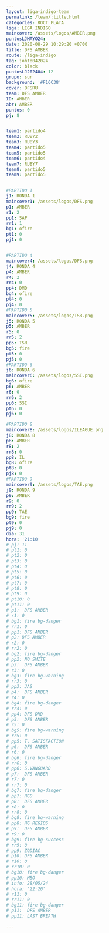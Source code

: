 ```yaml
---
layout: liga-indigo-team
permalink: /team/:title.html
categories: ROCT PLATA
liga: LIGA INDIGO
maincover: /assets/logos/AMBER.png
puntosLJMAYO24: 
date: 2020-08-29 10:29:20 +0700
title: DFS AMBER
route: /liga-indigo
tag: johto042024
color: black
puntosLJ202404: 12
grupo: sur
background: '#F16C38'
cover: DFSRU
team: DFS AMBER
ID: AMBER
abr: AMBER
puntos: 0
pj: 8


team1: partido4
team2: RUBY2
team3: RUBY3
team4: partido5
team5: partido5
team6: partido4
team7: RUBY7
team8: partido5
team9: partido5


#PARTIDO 1
j1: RONDA 1
maincover1: /assets/logos/DFS.png
p1: AMBER
r1: 2
pp1: SAP
rr1: 1
bg1: ofire
pt1: 0
pj1: 0


#PARTIDO 4
maincover4: /assets/logos/DFS.png
j4: RONDA 4
p4: AMBER
r4: 2
rr4: 0
pp4: DMD
bg4: ofire 
pt4: 0
pj4: 0
#PARTIDO 5
maincover5: /assets/logos/TSR.png
j5: RONDA 5
p5: AMBER
r5: 0
rr5: 2
pp5: TSR
bg5: fire 
pt5: 0
pj5: 0
#PARTIDO 6
j6: RONDA 6
maincover6: /assets/logos/SSI.png
bg6: ofire 
p6: AMBER
r6: 0
rr6: 2 
pp6: SSI
pt6: 0
pj6: 0

#PARTIDO 8
maincover8: /assets/logos/ILEAGUE.png
j8: RONDA 8
p8: AMBER
r8: 2
rr8: 0
pp8: IL
bg8: ofire 
pt8: 0
pj8: 0
#PARTIDO 9
maincover9: /assets/logos/TAE.png
j9: RONDA 9
p9: AMBER
r9: 0
rr9: 2 
pp9: TAE
bg9: fire
pt9: 0
pj9: 0
dia: 31
hora: '21:10'
# pj: 11
# pt1: 0
# pt2: 0
# pt3: 0
# pt4: 0
# pt5: 0
# pt6: 0
# pt7: 0
# pt8: 0
# pt9: 0
# pt10: 0
# pt11: 0
# p1:  DFS AMBER
# r1: 0
# bg1: fire bg-danger
# rr1: 0
# pp1: DFS AMBER
# p2: DFS AMBER
# r2: 0
# rr2: 0
# bg2: fire bg-danger
# pp2: NO SMITE
# p3:  DFS AMBER
# r3: 0
# bg3: fire bg-warning
# rr3: 0
# pp3: JAS
# p4:  DFS AMBER
# r4: 0
# bg4: fire bg-danger
# rr4: 0
# pp4: DFS DMD
# p5:  DFS AMBER
# r5: 0
# bg5: fire bg-warning
# rr5: 0
# pp5: T. SATISFACTION
# p6:  DFS AMBER
# r6: 0
# bg6: fire bg-danger
# rr6: 0
# pp6: S.VANGUARD
# p7:  DFS AMBER
# r7: 0
# rr7: 0
# bg7: fire bg-danger
# pp7: HGO
# p8:  DFS AMBER
# r8: 0
# rr8: 0 
# bg8: fire bg-warning
# pp8: HG REGIOS
# p9:  DFS AMBER
# r9: 0
# bg9: fire bg-success
# rr9: 0
# pp9: ZODIAC
# p10: DFS AMBER
# r10: 0
# rr10: 0
# bg10: fire bg-danger
# pp10: MBO
# info: 28/05/24
# hora: '22:20'
# r11: 0
# rr11: 0
# bg11: fire bg-danger
# p11:  DFS AMBER
# pp11: LAST BREATH

---
```

